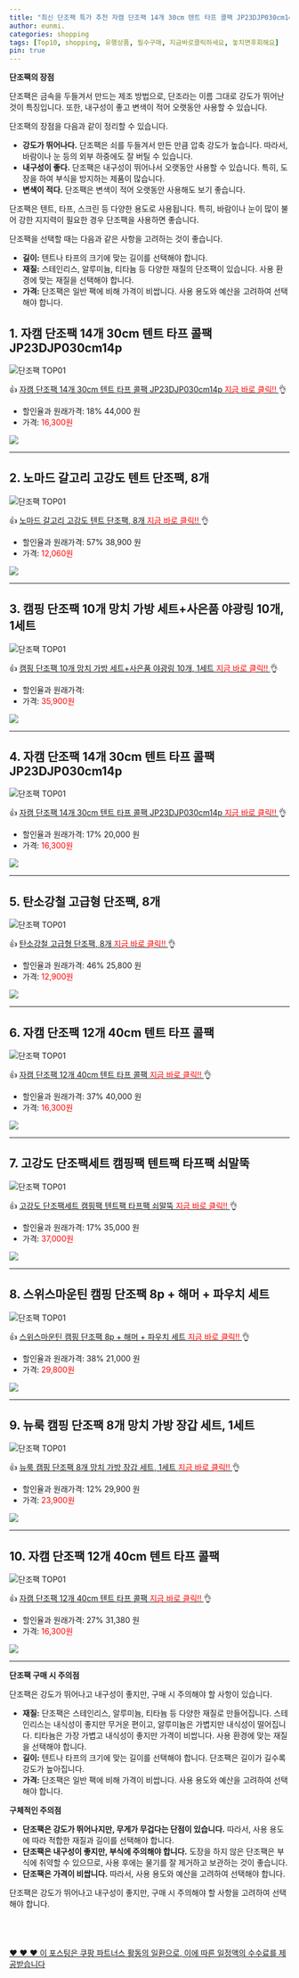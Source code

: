 ```yaml
---
title: "최신 단조팩 특가 추천 자캠 단조팩 14개 30cm 텐트 타프 콜팩 JP23DJP030cm14p 비교 장점"
author: eunmi.
categories: shopping
tags: [Top10, shopping, 유행상품, 필수구매, 지금바로클릭하세요, 놓치면후회해요]
pin: true
---
```

**단조팩의 장점**

단조팩은 금속을 두들겨서 만드는 제조 방법으로, 단조라는 이름 그대로 강도가 뛰어난 것이 특징입니다. 또한, 내구성이 좋고 변색이 적어 오랫동안 사용할 수 있습니다.

단조팩의 장점을 다음과 같이 정리할 수 있습니다.

* **강도가 뛰어나다.** 단조팩은 쇠를 두들겨서 만든 만큼 압축 강도가 높습니다. 따라서, 바람이나 눈 등의 외부 하중에도 잘 버틸 수 있습니다.
* **내구성이 좋다.** 단조팩은 내구성이 뛰어나서 오랫동안 사용할 수 있습니다. 특히, 도장을 하여 부식을 방지하는 제품이 많습니다.
* **변색이 적다.** 단조팩은 변색이 적어 오랫동안 사용해도 보기 좋습니다.

단조팩은 텐트, 타프, 스크린 등 다양한 용도로 사용됩니다. 특히, 바람이나 눈이 많이 불어 강한 지지력이 필요한 경우 단조팩을 사용하면 좋습니다.

단조팩을 선택할 때는 다음과 같은 사항을 고려하는 것이 좋습니다.

* **길이:** 텐트나 타프의 크기에 맞는 길이를 선택해야 합니다.
* **재질:** 스테인리스, 알루미늄, 티타늄 등 다양한 재질의 단조팩이 있습니다. 사용 환경에 맞는 재질을 선택해야 합니다.
* **가격:** 단조팩은 일반 팩에 비해 가격이 비쌉니다. 사용 용도와 예산을 고려하여 선택해야 합니다.

   

## 1. 자캠 단조팩 14개 30cm 텐트 타프 콜팩 JP23DJP030cm14p

![단조팩 TOP01](https://thumbnail6.coupangcdn.com/thumbnails/remote/230x230ex/image/vendor_inventory/3622/8a40b154cd9dd0672049b457dabd8e2bd19de958841296241218798dfac5.jpg)


👍 [자캠 단조팩 14개 30cm 텐트 타프 콜팩 JP23DJP030cm14p <font color=red> 지금 바로 클릭!! </font> ](https://link.coupang.com/re/AFFSDP?lptag=AF3617701&subid=GithubCoopas&pageKey=7166863251&traceid=V0-153&itemId=18047215541&vendorItemId=85219284080) 👌 


- 할인율과 원래가격: 18%  44,000   원
- 가격: <span style='color:red'>16,300원</span>

[![](/discount_price.png)](https://link.coupang.com/re/AFFSDP?lptag=AF3617701&subid=GithubCoopas&pageKey=7166863251&traceid=V0-153&itemId=18047215541&vendorItemId=85219284080)

---


   

## 2. 노마드 갈고리 고강도 텐트 단조팩, 8개

![단조팩 TOP01](https://thumbnail9.coupangcdn.com/thumbnails/remote/230x230ex/image/retail/images/2020/07/10/19/2/176a786d-5880-4427-ab14-d285baeab4a9.jpg)


👍 [노마드 갈고리 고강도 텐트 단조팩, 8개 <font color=red> 지금 바로 클릭!! </font> ](https://link.coupang.com/re/AFFSDP?lptag=AF3617701&subid=GithubCoopas&pageKey=1819814621&traceid=V0-153&itemId=3096859262&vendorItemId=71084663798) 👌 


- 할인율과 원래가격: 57%  38,900   원
- 가격: <span style='color:red'>12,060원</span>

[![](/discount_price.png)](https://link.coupang.com/re/AFFSDP?lptag=AF3617701&subid=GithubCoopas&pageKey=1819814621&traceid=V0-153&itemId=3096859262&vendorItemId=71084663798)

---


   

## 3. 캠핑 단조팩 10개 망치 가방 세트+사은품 야광링 10개, 1세트

![단조팩 TOP01](https://thumbnail7.coupangcdn.com/thumbnails/remote/230x230ex/image/vendor_inventory/7f9e/57ffacbb0249911423deec4286db2cf8104e610effe28b16c153166236b5.jpg)


👍 [캠핑 단조팩 10개 망치 가방 세트+사은품 야광링 10개, 1세트 <font color=red> 지금 바로 클릭!! </font> ](https://link.coupang.com/re/AFFSDP?lptag=AF3617701&subid=GithubCoopas&pageKey=7258113930&traceid=V0-153&itemId=18479911094&vendorItemId=76569560652) 👌 


- 할인율과 원래가격: 
- 가격: <span style='color:red'>35,900원</span>

[![](/discount_price.png)](https://link.coupang.com/re/AFFSDP?lptag=AF3617701&subid=GithubCoopas&pageKey=7258113930&traceid=V0-153&itemId=18479911094&vendorItemId=76569560652)

---


   

## 4. 자캠 단조팩 14개 30cm 텐트 타프 콜팩 JP23DJP030cm14p

![단조팩 TOP01](https://thumbnail6.coupangcdn.com/thumbnails/remote/230x230ex/image/vendor_inventory/3622/8a40b154cd9dd0672049b457dabd8e2bd19de958841296241218798dfac5.jpg)


👍 [자캠 단조팩 14개 30cm 텐트 타프 콜팩 JP23DJP030cm14p <font color=red> 지금 바로 클릭!! </font> ](https://link.coupang.com/re/AFFSDP?lptag=AF3617701&subid=GithubCoopas&pageKey=7166863251&traceid=V0-153&itemId=18047215541&vendorItemId=85219284080) 👌 


- 할인율과 원래가격: 17%  20,000   원
- 가격: <span style='color:red'>16,300원</span>

[![](/discount_price.png)](https://link.coupang.com/re/AFFSDP?lptag=AF3617701&subid=GithubCoopas&pageKey=7166863251&traceid=V0-153&itemId=18047215541&vendorItemId=85219284080)

---


   

## 5. 탄소강철 고급형 단조팩, 8개

![단조팩 TOP01](https://thumbnail8.coupangcdn.com/thumbnails/remote/230x230ex/image/vendor_inventory/78d8/7e4ae4c1a7b1a3e6246cc07073149d3266f1abc66ab4422b1acbacd5f970.png)


👍 [탄소강철 고급형 단조팩, 8개 <font color=red> 지금 바로 클릭!! </font> ](https://link.coupang.com/re/AFFSDP?lptag=AF3617701&subid=GithubCoopas&pageKey=5690435562&traceid=V0-153&itemId=9421069928&vendorItemId=87242319609) 👌 


- 할인율과 원래가격: 46%  25,800   원
- 가격: <span style='color:red'>12,900원</span>

[![](/discount_price.png)](https://link.coupang.com/re/AFFSDP?lptag=AF3617701&subid=GithubCoopas&pageKey=5690435562&traceid=V0-153&itemId=9421069928&vendorItemId=87242319609)

---


   

## 6. 자캠 단조팩 12개 40cm 텐트 타프 콜팩

![단조팩 TOP01](https://thumbnail9.coupangcdn.com/thumbnails/remote/230x230ex/image/vendor_inventory/977a/d841fe0d609da78cae37a1645c115b2e0cd37014f0aba523068cf7bc520b.jpg)


👍 [자캠 단조팩 12개 40cm 텐트 타프 콜팩 <font color=red> 지금 바로 클릭!! </font> ](https://link.coupang.com/re/AFFSDP?lptag=AF3617701&subid=GithubCoopas&pageKey=7166863251&traceid=V0-153&itemId=18047331700&vendorItemId=85219260288) 👌 


- 할인율과 원래가격: 37%  40,000   원
- 가격: <span style='color:red'>16,300원</span>

[![](/discount_price.png)](https://link.coupang.com/re/AFFSDP?lptag=AF3617701&subid=GithubCoopas&pageKey=7166863251&traceid=V0-153&itemId=18047331700&vendorItemId=85219260288)

---


   

## 7. 고강도 단조팩세트 캠핑팩 텐트팩 타프팩 쇠말뚝

![단조팩 TOP01](https://thumbnail6.coupangcdn.com/thumbnails/remote/230x230ex/image/vendor_inventory/1009/ccd89b161cc1da8d8207829a435415ccc25b5cfcbd7504da1e688e4cf976.jpg)


👍 [고강도 단조팩세트 캠핑팩 텐트팩 타프팩 쇠말뚝 <font color=red> 지금 바로 클릭!! </font> ](https://link.coupang.com/re/AFFSDP?lptag=AF3617701&subid=GithubCoopas&pageKey=7292317350&traceid=V0-153&itemId=18641579479&vendorItemId=85777717032) 👌 


- 할인율과 원래가격: 17%  35,000   원
- 가격: <span style='color:red'>37,000원</span>

[![](/discount_price.png)](https://link.coupang.com/re/AFFSDP?lptag=AF3617701&subid=GithubCoopas&pageKey=7292317350&traceid=V0-153&itemId=18641579479&vendorItemId=85777717032)

---


   

## 8. 스위스마운틴 캠핑 단조팩 8p + 해머 + 파우치 세트

![단조팩 TOP01](https://thumbnail8.coupangcdn.com/thumbnails/remote/230x230ex/image/retail/images/3634248087324-ebfcca2f-cb6d-4a6c-8b2e-397563fbb867.jpg)


👍 [스위스마운틴 캠핑 단조팩 8p + 해머 + 파우치 세트 <font color=red> 지금 바로 클릭!! </font> ](https://link.coupang.com/re/AFFSDP?lptag=AF3617701&subid=GithubCoopas&pageKey=1920045216&traceid=V0-153&itemId=3260034071&vendorItemId=71284447167) 👌 


- 할인율과 원래가격: 38%  21,000   원
- 가격: <span style='color:red'>29,800원</span>

[![](/discount_price.png)](https://link.coupang.com/re/AFFSDP?lptag=AF3617701&subid=GithubCoopas&pageKey=1920045216&traceid=V0-153&itemId=3260034071&vendorItemId=71284447167)

---


   

## 9. 뉴룩 캠핑 단조팩 8개 망치 가방 장갑 세트, 1세트

![단조팩 TOP01](https://thumbnail6.coupangcdn.com/thumbnails/remote/230x230ex/image/vendor_inventory/1f61/dde031de23a126a4057431ab1ce3f2d29f15ba202ef686cbdba84e49e368.png)


👍 [뉴룩 캠핑 단조팩 8개 망치 가방 장갑 세트, 1세트 <font color=red> 지금 바로 클릭!! </font> ](https://link.coupang.com/re/AFFSDP?lptag=AF3617701&subid=GithubCoopas&pageKey=6763002053&traceid=V0-153&itemId=15855464297&vendorItemId=85813150569) 👌 


- 할인율과 원래가격: 12%  29,900   원
- 가격: <span style='color:red'>23,900원</span>

[![](/discount_price.png)](https://link.coupang.com/re/AFFSDP?lptag=AF3617701&subid=GithubCoopas&pageKey=6763002053&traceid=V0-153&itemId=15855464297&vendorItemId=85813150569)

---


   

## 10. 자캠 단조팩 12개 40cm 텐트 타프 콜팩

![단조팩 TOP01](https://thumbnail9.coupangcdn.com/thumbnails/remote/230x230ex/image/vendor_inventory/977a/d841fe0d609da78cae37a1645c115b2e0cd37014f0aba523068cf7bc520b.jpg)


👍 [자캠 단조팩 12개 40cm 텐트 타프 콜팩 <font color=red> 지금 바로 클릭!! </font> ](https://link.coupang.com/re/AFFSDP?lptag=AF3617701&subid=GithubCoopas&pageKey=7166863251&traceid=V0-153&itemId=18047331700&vendorItemId=85219260288) 👌 


- 할인율과 원래가격: 27%  31,380   원
- 가격: <span style='color:red'>16,300원</span>

[![](/discount_price.png)](https://link.coupang.com/re/AFFSDP?lptag=AF3617701&subid=GithubCoopas&pageKey=7166863251&traceid=V0-153&itemId=18047331700&vendorItemId=85219260288)

---
**단조팩 구매 시 주의점**

단조팩은 강도가 뛰어나고 내구성이 좋지만, 구매 시 주의해야 할 사항이 있습니다.

* **재질:** 단조팩은 스테인리스, 알루미늄, 티타늄 등 다양한 재질로 만들어집니다. 스테인리스는 내식성이 좋지만 무거운 편이고, 알루미늄은 가볍지만 내식성이 떨어집니다. 티타늄은 가장 가볍고 내식성이 좋지만 가격이 비쌉니다. 사용 환경에 맞는 재질을 선택해야 합니다.
* **길이:** 텐트나 타프의 크기에 맞는 길이를 선택해야 합니다. 단조팩은 길이가 길수록 강도가 높아집니다.
* **가격:** 단조팩은 일반 팩에 비해 가격이 비쌉니다. 사용 용도와 예산을 고려하여 선택해야 합니다.

**구체적인 주의점**

* **단조팩은 강도가 뛰어나지만, 무게가 무겁다는 단점이 있습니다.** 따라서, 사용 용도에 따라 적합한 재질과 길이를 선택해야 합니다.
* **단조팩은 내구성이 좋지만, 부식에 주의해야 합니다.** 도장을 하지 않은 단조팩은 부식에 취약할 수 있으므로, 사용 후에는 물기를 잘 제거하고 보관하는 것이 좋습니다.
* **단조팩은 가격이 비쌉니다.** 따라서, 사용 용도와 예산을 고려하여 선택해야 합니다.

단조팩은 강도가 뛰어나고 내구성이 좋지만, 구매 시 주의해야 할 사항을 고려하여 선택해야 합니다.<br><br><br><br><br> [ ❤ ❤ ❤ 이 포스팅은 쿠팡 파트너스 활동의 일환으로, 이에 따른 일정액의 수수료를 제공받습니다](https://link.coupang.com/a/bcEFyh)